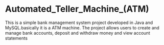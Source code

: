 # Automated_Teller_Machine_(ATM)
This is a simple bank management system project developed in Java and MySQL.basically it is a ATM machine. The project allows users to create and manage bank accounts, deposit and withdraw money and view account statements

